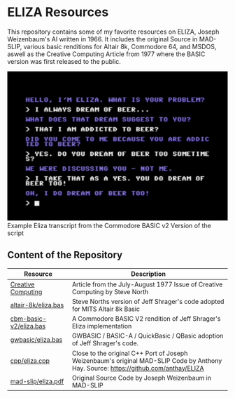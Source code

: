 # ELIZA Resources

This repository contains some of my favorite resources on ELIZA, Joseph Weizenbaum's AI written in 1966. It includes the original Source in MAD-SLIP, various basic renditions for Altair 8k, Commodore 64, and MSDOS, aswell as the Creative Computing Article from 1977 where the BASIC version was first released to the public.

![Eliza confessing her love of beer](eliza64.png)
Example Eliza transcript from the Commodore BASIC v2 Version of the script

## Content of the Repository

Resource               | Description
-----------------------|----------------------------------------------
[Creative Computing](Creative%20Computing/Jul-Aug%201977%20-%20Eliza.pdf)     | Article from the July-August 1977 Issue of Creative Computing by Steve North
[altair-8k/eliza.bas](altair-8k/eliza.bas)    | Steve Norths version of Jeff Shrager's code adopted for MITS Altair 8k Basic
[cbm-basic-v2/eliza.bas](cbm-basic-v2/eliza.bas) | A Commodore BASIC V2 rendition of Jeff Shrager's Eliza implementation
[gwbasic/eliza.bas](gwbasic/eliza.bas)      | GWBASIC / BASIC-A / QuickBasic / QBasic adoption of Jeff Shrager's code.
[cpp/eliza.cpp](cpp/eliza.cpp)          | Close to the original C++ Port of Joseph Weizenbaum's original MAD-SLIP Code by Anthony Hay. Source: https://github.com/anthay/ELIZA
[mad-slip/eliza.pdf](mad-slip/eliza.pdf)     | Original Source Code by Joseph Weizenbaum in MAD-SLIP

